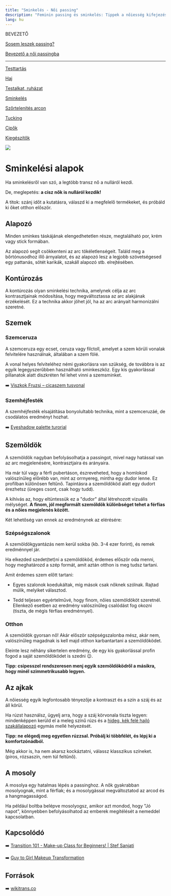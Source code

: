 ```yaml
---
title: "Sminkelés - Női passing"
description: "Feminin passing és sminkelés: Tippek a nőiesség kifejezéséhez a mindennapokban. 🌸💄"
lang: hu
---
```


<div class="floating-columns">

<div class="floating-bar">

BEVEZETŐ

[Sosem leszek passing?](/#/entry?id=sosem-leszek-passing)

[Bevezető a női passingba](/#/entry?id=feminizalas-passing)

<hr />

[Testtartás](/#/entry?id=feminizalas-testtartas)

[Haj](/#/entry?id=feminizalas-haj)

[Testalkat, ruházat](/#/entry?id=feminizalas-testalkat)

[Sminkelés](/#/entry?id=feminizalas-sminkeles)

[Szőrtelenítés arcon](/#/entry?id=feminizalas-arc-szortelenites)

[Tucking](/#/entry?id=feminizalas-tucking)

[Cipők](/#/entry?id=feminizalas-cipok)

[Kiegészítők](/#/entry?id=feminizalas-kiegeszitok)

</div>

<div class="wiki-content">

<div class="header-image"><img src="assets/images/undraw_makeup_artist.svg" /></div>

# Sminkelési alapok

Ha sminkelésről van szó, a legtöbb transz nő a nulláról kezdi.

De, meglepetés: **a cisz nők is nulláról kezdik!**

A titok: szánj időt a kutatásra, válaszd ki a megfelelő termékeket, és próbáld ki őket otthon először.

## Alapozó

Minden sminkes táskájának elengedhetetlen része, megtalálható por, krém vagy stick formában.

Az alapozó segít csökkenteni az arc tökéletlenségeit. Találd meg a bőrtónusodhoz illő árnyalatot, és az alapozó lesz a legjobb szövetségesed egy pattanás, sötét karikák, szakáll alapozó stb. elrejtésében.

## Kontúrozás

A kontúrozás olyan sminkelési technika, amelynek célja az arc kontrasztjainak módosítása, hogy megváltoztassa az arc alakjának érzékelését. Ez a technika akkor jöhet jól, ha az arc arányait harmonizálni szeretné.

## Szemek

### Szemceruza

A szemceruza egy ecset, ceruza vagy filctoll, amelyet a szem körüli vonalak felvitelére használnak, általában a szem fölé.

A vonal helyes felviteléhez némi gyakorlásra van szükség, de továbbra is az egyik legegyszerűbben használható sminkeszköz. Egy kis gyakorlással pillanatok alatt diszkréten fel lehet vinni a szemsminket.

➡️ [Viszkok Fruzsi – cicaszem tusvonal](https://www.youtube.com/watch?v=I0I4g9pU7cc)

### Szemhéjfesték

A szemhéjfesték elsajátítása bonyolultabb technika, mint a szemceruzáé, de csodálatos eredményt hozhat.

➡️ [Eyeshadow palette turorial](https://www.youtube.com/watch?v=BpOzOyEIdOI)


## Szemöldök

A szemöldök nagyban befolyásolhatja a passingot, mivel nagy hatással van az arc megjelenésére, kontrasztjaira és arányaira.

Ha már túl vagy a férfi pubertáson, észreveheted, hogy a homlokod valószínűleg előrébb van, mint az orrnyereg, mintha egy dudor lenne. Ez profilban különösen feltűnő. Tapintásra a szemöldököd alatt egy dudort érezhetsz (üreges csont, csak hogy tudd).

A kihívás az, hogy eltüntessük ez a "dudor" által létrehozott vizuális mélységet. **A finom, jól megformált szemöldök különbséget tehet a férfias és a nőies megjelenés között.**

Két lehetőség van ennek az eredménynek az elérésére:

### Szépségszalonok

A szemöldökgyantázás nem kerül sokba (kb. 3-4 ezer forint), és remek eredménnyel jár.

Ha elkezded szedet(tet)ni a szemöldököd, érdemes először oda menni, hogy meghatározd a szép formát, amit aztán otthon is meg tudsz tartani.

Amit érdemes szem előtt tartani:

* Egyes szalonok koedukáltak, míg mások csak nőknek szólnak. Rajtad múlik, melyiket választod.

* Tedd teljesen egyértelművé, hogy finom, nőies szemöldököt szeretnél. Ellenkező esetben az eredmény valószínűleg csalódást fog okozni (tiszta, de mégis férfias eredménnyel).

### Otthon

A szemöldök gyorsan nő! Akár először szépségszalonba mész, akár nem, valószínűleg magadnak is kell majd otthon karbantartani a szemöldöködet.

Eleinte lesz néhány sikertelen eredmény, de egy kis gyakorlással profin fogod a saját szemöldöködet is szedni 😉.

**Tipp: csipesszel rendszeresen menj egyik szemöldöködről a másikra, hogy minél szimmetrikusabb legyen.**


## Az ajkak

A nőiesség egyik legfontosabb tényezője a kontraszt és a szín a száj és az áll körül.

Ha rúzst használsz, ügyelj arra, hogy a száj körvonala tiszta legyen: mindenképpen kerüld el a meleg színű rúzs és a [hideg, kék felé hajló szakállalapozó](/#/entry?id=feminizalas-arc-szortelenites) egymás mellé helyezését.

**Tipp: ne elégedj meg egyetlen rúzzsal. Próbálj ki többfélét, és lépj ki a komfortzónádból.**

Még akkor is, ha nem akarsz kockáztatni, válassz klasszikus színeket. (piros, rózsaszín, nem túl feltűnő).

## A mosoly

A mosolya egy hatalmas lépés a passinghoz. A nők gyakrabban mosolyognak, mint a férfiak; és a mosolygással megváltoztatod az arcod és a hangmagasságod.

Ha például boltba belépve mosolyogsz, amikor azt mondod, hogy "Jó napot", könnyebben befolyásolhatod az emberek megítélését a nemeddel kapcsolatban.

## Kapcsolódó

➡️ [Transition 101 - Make-up Class for Beginners! | Stef Sanjati](https://www.youtube.com/watch?v=V1V8Qo5v8Uc)

➡️ [Guy to Girl Makeup Transformation](https://www.youtube.com/watch?v=_4FoWD6zpKU&t=6s)

## Források

➡️ [wikitrans.co](https://wikitrans.co)

</div>